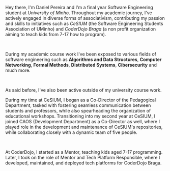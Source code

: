 Hey there, I'm Daniel Pereira and I'm a final year Software Engineering student at _University of Minho_.
Throughout my academic journey, I've actively engaged in diverse forms of associativism, contributing my passion and skills to initiatives such as _CeSIUM_ (the Software Engineering Students Association of UMinho) and _CoderDojo Braga_ (a non profit organization aiming to teach kids from 7-17 how to program).

<br/>

During my academic course work I've been exposed to various fields of software engineering such as **Algorithms and Data Structures**, **Computer Networking**, **Formal Methods**, **Distributed Systems**, **Cibersecurity** and much more.

<br/>

As said before, I've also been active outside of my university course work.

During my time at CeSIUM, I began as a Co-Director of the Pedagogical Department, tasked with fostering seamless communication between students and professors, while also spearheading the organization of educational workshops.
Transitioning into my second year at CeSIUM, I joined CAOS (Development Department) as a Co-Director as well, where I played role in the development and maintenance of CeSIUM's repositories, while collaborating closely with a dynamic team of five people.

<br/>

At CoderDojo, I started as a Mentor, teaching kids aged 7-17 programming. Later, I took on the role of Mentor and Tech Platform Responsible, where I developed, maintained, and deployed tech platforms for CoderDojo Braga.
